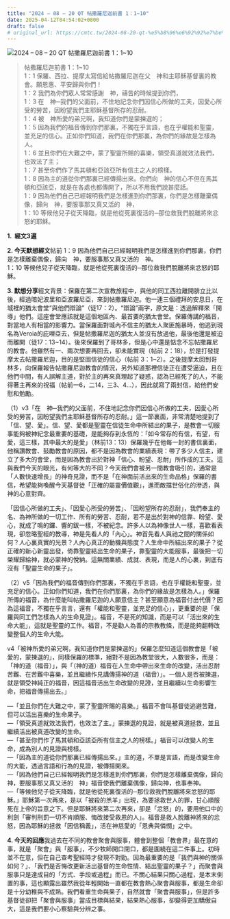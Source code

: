 ```yaml
---
title: "2024 – 08 – 20 QT 帖撒羅尼迦前書 1：1~10"
date: 2025-04-12T04:54:02+0800
draft: false
# original_url: https://cmtc.tw/2024-08-20-qt-%e5%b8%96%e6%92%92%e7%be%85%e5%b0%bc%e8%bf%a6%e5%89%8d%e6%9b%b8-1%ef%bc%9a110
---
```


![2024 – 08 – 20 QT 帖撒羅尼迦前書 1：1\~10](/images/qt.jpg  "2024 – 08 – 20 QT 帖撒羅尼迦前書 1：1\~10")

> 帖撒羅尼迦前書 1：1\~10  
> 1：1 保羅、西拉、提摩太寫信給帖撒羅尼迦在父　神和主耶穌基督裏的教會。願恩惠、平安歸與你們！  
> 1：2 我們為你們眾人常常感謝　神，禱告的時候提到你們，  
> 1：3 在　神─我們的父面前，不住地記念你們因信心所做的工夫，因愛心所受的勞苦，因盼望我們主耶穌基督所存的忍耐。  
> 1：4 被　神所愛的弟兄啊，我知道你們是蒙揀選的；  
> 1：5 因為我們的福音傳到你們那裏，不獨在乎言語，也在乎權能和聖靈，並充足的信心。正如你們知道，我們在你們那裏，為你們的緣故是怎樣為人。  
> 1：6 並且你們在大難之中，蒙了聖靈所賜的喜樂，領受真道就效法我們，也效法了主；  
> 1：7 甚至你們作了馬其頓和亞該亞所有信主之人的榜樣。  
> 1：8 因為主的道從你們那裏已經傳揚出來。你們向　神的信心不但在馬其頓和亞該亞，就是在各處也都傳開了，所以不用我們說甚麼話。  
> 1：9 因為他們自己已經報明我們是怎樣進到你們那裏，你們是怎樣離棄偶像，歸向　神，要服事那又真又活的　神，  
> 1：10 等候他兒子從天降臨，就是他從死裏復活的─那位救我們脫離將來忿怒的耶穌。

**1.  經文3遍**

**2. 今天默想經文**帖前 1：9 因為他們自己已經報明我們是怎樣進到你們那裏，你們是怎樣離棄偶像，歸向　神，要服事那又真又活的　神。  
1：10 等候他兒子從天降臨，就是他從死裏復活的─那位救我們脫離將來忿怒的耶穌。

**3. 默想分享**經文背景：保羅在第二次宣教旅程中，與他的同工西拉離開腓立比以後，經過暗妃波里和亞波羅尼亞，來到帖撒羅尼迦。他一連三個禮拜的安息日，在城裡的猶太會堂“與他們辯論”（徒17：2）。“辯論”兩字，原文是：透過解釋來「開導」他們。這座會堂應該就是這個地區內、最首要的猶太會堂。保羅傳講的福音，對當地人有相當的影響力。當保羅面對城內不信主的猶太人聚匪施暴時，他逃到現名為Veroia的庇哩亞去，但是帖撒羅尼迦的猶太人並沒有放過他，最後他還是被迫而離開（徒17：13\~14）。後來保羅到了哥林多，但是心中還是惦念不忘帖撒羅尼的教會。他雖然有一、兩次想要再回去，卻未能實現（帖前 2：18），於是打發提摩太去帖撒羅尼迦，目的是堅固信徒的信心（帖前 3：1\~2）。之後提摩太回到哥林多，向保羅報告帖撒羅尼迦教會的情況，另外知道那裡信徒正在遭受逼迫，且在他們中間，有人誤解主道，對於主的再來真理起了疑惑，認為已經死了的人，不能得著主再來的祝福（帖前一6，二14，三3、4…），因此就寫了兩封信，給他們安慰和勉勵。

（1）v3「在　神─我們的父面前，不住地記念你們因信心所做的工夫，因愛心所受的勞苦，因盼望我們主耶穌基督所存的忍耐。」這一節裏面，非常清楚地提到了「信、望、愛」。信、望、愛都是聖靈在信徒生命中所結出的果子，是教會一切服事能夠被神紀念最重要的基礎，是能夠存到永恆的：「如今常存的有信，有望，有愛，這三樣，其中最大的是愛」（林前13：13）保羅幾乎在他每一封的書信裏面，他稱讚教會、鼓勵教會的原因，都不是因為教會的業績表現：帶了多少人信主，建立了多大的會堂，而是因為教會出於對神「信心、盼望、忍耐」所作成的工夫。這與我們今天的眼光，有何等大的不同？今天我們會被另一間教會吸引的，通常是「人數快速增長」的神奇見證，而不是「在神面前活出來的生命品格」保羅的書信，希望能夠喚醒今天基督徒「正確的屬靈價值觀」，進而敵擋世俗化的滲透，與神的心意對齊。

「因信心所做的工夫」、「因愛心所受的勞苦」、「因盼望所存的忍耐」，我們奉主的名、為神所做的一切工作、所有的勞苦、忍耐，若不是出於對神的信靠、盼望、愛心，就成了鳴的鑼、響的鈸一樣，不被紀念。許多人以為神像世人一樣，喜歡看表現，卻忽略聖經的教導，神是先看人的「內心」。神首先看人與祂之間的關係如何？人心裏真實的光景？人內心真正的動機與態度？人生命中所結出來的果子？從正確的新心新靈出發，倚靠聖靈結出生命的果子，靠聖靈的大能服事，最後把一切榮耀歸給神，就必蒙神的悅納。這無關業績、成就、表現，而是人的心裏，到底有沒有「聖靈生命的果子」。

（2）v5「因為我們的福音傳到你們那裏，不獨在乎言語，也在乎權能和聖靈，並充足的信心。正如你們知道，我們在你們那裏，為你們的緣故是怎樣為人。」保羅所傳的福音，為什麼能叫帖撒羅尼迦的人願意信主？甚至願意為福音付出代價？因為這福音，不獨在乎言言，還有「權能和聖靈，並充足的信心」，更重要的是「保羅與同工們怎樣為人的生命見證」。福音，不是死的知識，而是可以「活出來的生命大能」，這就是聖靈的工作。福音，不是勸人為善的宗教教條，而是能夠翻轉改變整個人的生命大能。

v4「被神所愛的弟兄啊，我知道你們是蒙揀選的」保羅怎麼知道這個教會是「被愛的，蒙揀選的」，同樣保羅的標準，絕對不是因為教堂很大，人數很多，而是：「神的道（福音）」，與「（神的道）福音在人生命中帶出來生命的改變，活出忍耐苦難、在苦難中喜樂，並且繼續作見講傳揚神的道（福音）」。一個人是否被揀選，就是領受神純正的福音，因這福音活出生命改變的見證，並且繼續以生命影響生命，把福音傳揚出去。」

—「並且你們在大難之中，蒙了聖靈所賜的喜樂。」福音不會叫基督徒逃避苦難，但可以活出喜樂的生命果子。  
—「領受真道就效法我們，也效法了主。」蒙揀選的見證，就是被真道拯救，並且繼續活出被真道改變的生命。  
—「甚至你們作了馬其頓和亞該亞所有信主之人的榜樣。」福音可以改變人的生命，成為別人的見證與榜樣。  
—「因為主的道從你們那裏已經傳揚出來。」主的道，不單是言語，而是改變生命的大能，透過言語和行為的見證，被傳揚開來。  
—「因為他們自己已經報明我們是怎樣進到你們那裏，你們是怎樣離棄偶像，歸向　神，要服事那又真又活的　神」福音使我們離棄偶像，歸向神，也事奉神。  
—「等候他兒子從天降臨，就是他從死裏復活的─那位救我們脫離將來忿怒的耶穌。」耶穌第一次再來，是以「被殺的羔羊」出現，為要拯救世人的罪，甘心順服死在上帝的旨意之下。但是耶穌將來第二次再來，卻是「忿怒」的，要用他口中的利劍「審判刑罰一切不肯順服、悔改接受救恩的人」。福音是救人脫離神將來的忿怒，因為耶穌的拯救「因信稱義」，活在神慈愛的「恩典與憐憫」之中。

**4. 今天的回應**我過去在不同的教會聚會與服事，體會到整個「教會界」最在意的事，就是「聚會」與「服事」，不少牧師開口閉口，都是圍繞在這二件事上。初時並不在意，但在自己查考聖經時才發現不對勁。因為最重要的是「我們與神的關係如何？」、「我們是否悔改更新活出基督的生命性情、結出聖靈的果子？」而聚會與服事只是達成目的「方式、手段或過程」而已。不關心結果只關心過程，是本末倒置的事，這也顯露出雖然我從年輕開始一直都在教會熱心聚會與服事，都是生命卻是十分幼稚與不成熟。我們看重生命與果子，自然就會「聚會與服事」，但是許多基督徒卻把「聚會與服事」當成目標與結果，結果熱心服事，卻變得更加驕傲自大，這是我們要小心察驗與分辨之事。